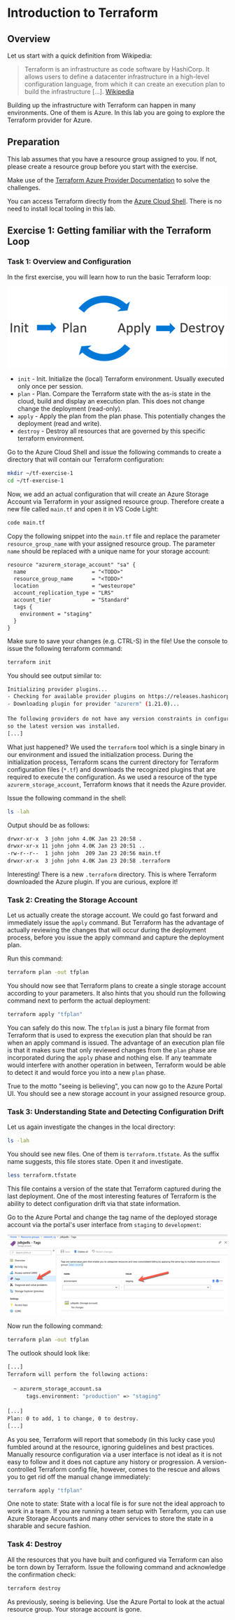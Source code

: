 # Introduction to Terraform

## Overview

Let us start with a quick definition from Wikipedia:

> Terraform is an infrastructure as code software by HashiCorp. It allows users to define a datacenter infrastructure in a high-level configuration language, from which it can create an execution plan to build the infrastructure [...]. [Wikipedia](https://en.wikipedia.org/wiki/Terraform_(software))

Building up the infrastructure with Terraform can happen in many environments. One of them is Azure. In this lab you are going to explore the Terraform provider for Azure.

## Preparation

This lab assumes that you have a resource group assigned to you. If not, please create a resource group before you start with the exercise.

Make use of the [Terraform Azure Provider Documentation](https://www.terraform.io/docs/providers/azurerm/index.html) to solve the challenges.

You can access Terraform directly from the [Azure Cloud Shell](https://shell.azure.com). There is no need to install local tooling in this lab.

## Exercise 1: Getting familiar with the Terraform Loop

### Task 1: Overview and Configuration

In the first exercise, you will learn how to run the basic Terraform loop:

![Terraform Development Cycle](./media/terraformcycle.png)

* `init` - Init. Initialize the (local) Terraform environment. Usually executed only once per session.
* `plan` - Plan. Compare the Terraform state with the as-is state in the cloud, build and display an execution plan. This does not change change the deployment (read-only).
* `apply` - Apply the plan from the plan phase. This potentially changes the deployment (read and write).
* `destroy` - Destroy all resources that are governed by this specific terraform environment.

Go to the Azure Cloud Shell and issue the following commands to create a directory that will contain our Terraform configuration:

```sh
mkdir ~/tf-exercise-1
cd ~/tf-exercise-1
```

Now, we add an actual configuration that will create an Azure Storage Account via Terraform in your assigned resource group. Therefore create a new file called `main.tf` and open it in VS Code Light:

```sh
code main.tf
```

Copy the following snippet into the `main.tf` file and replace the parameter `resource_group_name` with your assigned resource group. The parameter `name` should be replaced with a unique name for your storage account:

```hcl
resource "azurerm_storage_account" "sa" {
  name                     = "<TODO>"
  resource_group_name      = "<TODO>"
  location                 = "westeurope"
  account_replication_type = "LRS"
  account_tier             = "Standard"
  tags {
    environment = "staging"
  }
}
```

Make sure to save your changes (e.g. CTRL-S) in the file! Use the console to issue the following terraform command:

```sh
terraform init
```

You should see output similar to:

```sh
Initializing provider plugins...
- Checking for available provider plugins on https://releases.hashicorp.com...
- Downloading plugin for provider "azurerm" (1.21.0)...

The following providers do not have any version constraints in configuration,
so the latest version was installed.
[...]
```

What just happened? We used the `terraform` tool which is a single binary in our environment and issued the initialization process. During the initialization process, Terraform scans the current directory for Terraform configuration files (`*.tf`) and downloads the recognized plugins that are required to execute the configuration. As we used a resource of the type `azurerm_storage_account`, Terraform knows that it needs the Azure provider.

Issue the following command in the shell:

```sh
ls -lah
```

Output should be as follows:

```sh
drwxr-xr-x  3 john john 4.0K Jan 23 20:58 .
drwxr-xr-x 11 john john 4.0K Jan 23 20:51 ..
-rw-r--r--  1 john john  209 Jan 23 20:56 main.tf
drwxr-xr-x  3 john john 4.0K Jan 23 20:58 .terraform
```

Interesting! There is a new `.terraform` directory. This is where Terraform downloaded the Azure plugin. If you are curious, explore it!

### Task 2: Creating the Storage Account

Let us actually create the storage account. We could go fast forward and immediately issue the `apply` command. But Terraform has the advantage of actually reviewing the changes that will occur during the deployment process, before you issue the apply command and capture the deployment plan.

Run this command:

```sh
terraform plan -out tfplan
```

You should now see that Terraform plans to create a single storage account according to your parameters. It also hints that you should run the following command next to perform the actual deployment:

```sh
terraform apply "tfplan"
```

You can safely do this now. The `tfplan` is just a binary file format from Terraform that is used to express the execution plan that should be ran when an apply command is issued. The advantage of an execution plan file is that it makes sure that only reviewed changes from the `plan` phase are incorporated during the `apply` phase and nothing else. If any teammate would interfere with another operation in between, Terraform would be able to detect it and would force you into a new `plan` phase.

True to the motto "seeing is believing", you can now go to the Azure Portal UI. You should see a new storage account in your assigned resource group.

### Task 3: Understanding State and Detecting Configuration Drift

Let us again investigate the changes in the local directory:

```sh
ls -lah
```

You should see new files. One of them is `terraform.tfstate`. As the suffix name suggests, this file stores state. Open it and investigate.

```sh
less terraform.tfstate
```

This file contains a version of the state that Terraform captured during the last deployment. One of the most interesting features of Terraform is the ability to detect configuration drift via that state information.

Go to the Azure Portal and change the tag name of the deployed storage account via the portal's user interface from `staging` to `development`:

![Terraform Development Cycle](./media/storageaccounttag.png)

Now run the following command:

```sh
terraform plan -out tfplan
```

The outlook should look like:

```sh
[...]
Terraform will perform the following actions:

  ~ azurerm_storage_account.sa
      tags.environment: "production" => "staging"

[...]
Plan: 0 to add, 1 to change, 0 to destroy.
[...]
```

As you see, Terraform will report that somebody (in this lucky case you) fumbled around at the resource, ignoring guidelines and best practices. Manually resource configuration via a user interface is not ideal as it is not easy to follow and it does not capture any history or progression. A version-controlled Terraform config file, however, comes to the rescue and allows you to get rid off the manual change immediately:

```sh
terraform apply "tfplan"
```

One note to state: State with a local file is for sure not the ideal approach to work in a team. If you are running a team setup with Terraform, you can use Azure Storage Accounts and many other services to store the state in a sharable and secure fashion.

### Task 4: Destroy

All the resources that you have built and configured via Terraform can also be torn down by Terraform. Issue the following command and acknowledge the confirmation check:

```sh
terraform destroy
```

As previously, seeing is believing. Use the Azure Portal to look at the actual resource group. Your storage account is gone.